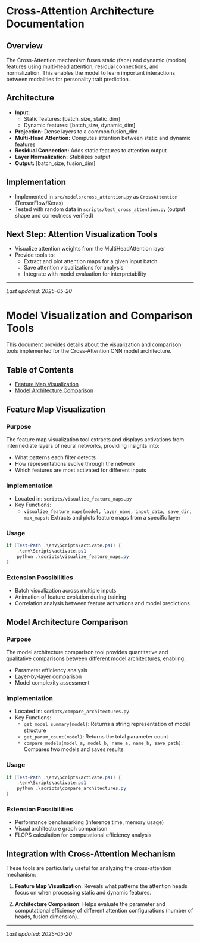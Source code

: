 # Cross-Attention Architecture Documentation

## Overview
The Cross-Attention mechanism fuses static (face) and dynamic (motion) features using multi-head attention, residual connections, and normalization. This enables the model to learn important interactions between modalities for personality trait prediction.

## Architecture
- **Input:**
  - Static features: [batch_size, static_dim]
  - Dynamic features: [batch_size, dynamic_dim]
- **Projection:** Dense layers to a common fusion_dim
- **Multi-Head Attention:** Computes attention between static and dynamic features
- **Residual Connection:** Adds static features to attention output
- **Layer Normalization:** Stabilizes output
- **Output:** [batch_size, fusion_dim]

## Implementation
- Implemented in `src/models/cross_attention.py` as `CrossAttention` (TensorFlow/Keras)
- Tested with random data in `scripts/test_cross_attention.py` (output shape and correctness verified)

## Next Step: Attention Visualization Tools
- Visualize attention weights from the MultiHeadAttention layer
- Provide tools to:
  - Extract and plot attention maps for a given input batch
  - Save attention visualizations for analysis
  - Integrate with model evaluation for interpretability

---
*Last updated: 2025-05-20*


# Model Visualization and Comparison Tools

This document provides details about the visualization and comparison tools implemented for the Cross-Attention CNN model architecture.

## Table of Contents
- [Feature Map Visualization](#feature-map-visualization)
- [Model Architecture Comparison](#model-architecture-comparison)

## Feature Map Visualization

### Purpose
The feature map visualization tool extracts and displays activations from intermediate layers of neural networks, providing insights into:
- What patterns each filter detects
- How representations evolve through the network
- Which features are most activated for different inputs

### Implementation
- Located in: `scripts/visualize_feature_maps.py`
- Key Functions:
  - `visualize_feature_maps(model, layer_name, input_data, save_dir, max_maps)`: Extracts and plots feature maps from a specific layer

### Usage
```powershell
if (Test-Path .\env\Scripts\activate.ps1) {
    .\env\Scripts\activate.ps1
    python .\scripts\visualize_feature_maps.py
}
```

### Extension Possibilities
- Batch visualization across multiple inputs
- Animation of feature evolution during training
- Correlation analysis between feature activations and model predictions

## Model Architecture Comparison

### Purpose
The model architecture comparison tool provides quantitative and qualitative comparisons between different model architectures, enabling:
- Parameter efficiency analysis
- Layer-by-layer comparison
- Model complexity assessment

### Implementation
- Located in: `scripts/compare_architectures.py`
- Key Functions:
  - `get_model_summary(model)`: Returns a string representation of model structure
  - `get_param_count(model)`: Returns the total parameter count
  - `compare_models(model_a, model_b, name_a, name_b, save_path)`: Compares two models and saves results

### Usage
```powershell
if (Test-Path .\env\Scripts\activate.ps1) {
    .\env\Scripts\activate.ps1
    python .\scripts\compare_architectures.py
}
```

### Extension Possibilities
- Performance benchmarking (inference time, memory usage)
- Visual architecture graph comparison
- FLOPS calculation for computational efficiency analysis

## Integration with Cross-Attention Mechanism

These tools are particularly useful for analyzing the cross-attention mechanism:

1. **Feature Map Visualization**: Reveals what patterns the attention heads focus on when processing static and dynamic features.

2. **Architecture Comparison**: Helps evaluate the parameter and computational efficiency of different attention configurations (number of heads, fusion dimension).

---
*Last updated: 2025-05-20*
